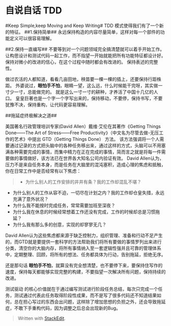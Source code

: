 自说自话 TDD
=============

#Keep Simple,keep Moving and Keep Writing#
TDD 模式使得我们有了一个新的特征。
##1.保持简单##
永远保持构造的内容尽量简单，这样对每一个部件的功能定义可以很容易理解。

##2.保持一直编写##
不要等到对一个问题领域完全搞清楚就可以着手开始工作。
让构思设计和测试代码一起工作，而不指望一开始就能把所有功能特征都设计好。
保持对微小的改进的信心，在这个过程中随时都会有改进的。
保持表述的完整性。

做过农活的人都知道，看看几亩田地，秧苗要一棵一棵的插上，还要保持行距株距。
外婆说过，**眼怕手不怕**，眼睛一望，这么远，什么时候能干完呀，其实做一寸少一寸，总能做完的。
就是这么一寸一寸的耕种，才养活了中国十几亿的人口。
皇皇巨著也是一个字一个字写出来的，保持移动，不要停，保持书写，不要犹豫不决，保持重构，让代码更容易理解。


##拖延症终极解决之道##

美国著名行政管理培训专家(David Allen）戴维·艾伦在其著作《Getting Things Done——The Art of Stress——Free Productivity》（中文名为尽管去做-无压工作的艺术》中提出 GTD（Getting Things Done） 方法。
该方法强调将一个人需要通过记录的方式把头脑中的各种任务移出来，通过这样的方式，头脑可以不用塞满各种需要完成的事情，而集中精力在正在完成的事情，简而言之就是将每一件需要做的事情做好，该方法已在世界各大知名公司内验证有效。
David Allen认为，压力不是来自任务本身，而是任务在大脑里的混沌塞积，造成心理的焦虑和抵触，你在日常工作中是否经常有以下焦虑：

>- 为什么别人的工作安排的井井有条？我的工作却混乱不堪？
- 为什么别人的工作从容不迫，一切尽在计划之内？我的工作却仓皇失措，永远充满了意外状况？
- 为什么我不能按时完成任务，常常需要加班至深夜？
- 为什么我在休息的时候经常想着工作还没有完成，工作的时候却总是习惯拖延？
- 为什么我有那么多的创意，实现的却寥寥无几？

David Allen认为这些焦虑都来源于缺乏控制力，组织管理、准备和行动不足产生的，而GTD就是要提供一套科学的方法帮助我们将所有要做的事情罗列出来进行分类，清空你的大脑内存，将所有事情纳入至一套逻辑性强并且可靠的管理体系中，定期整理、回顾，将所有的想法、任务都具体为行动，告别拖延，拒绝无序。

还是那句话 **眼怕手不怕**，就算没有完全想清楚，也不要停下来，要保持住写作的速度，保持每天都能够实现完整的构建，不要指望一次解决所有问题，保持持续的改进。

测试驱动 的核心价值就在于通过编写测试进行阶段任务总结，每次只完成一个任务，测试通过代表此任务取得阶段性成果，而不是写了很多代码还不知道结果如何，总在担心写过的东西会出问题，这样除了增加思想的负担之外，还会导致拖延症，不敢下手重构代码，因为调整之后总会出现新的Bug。


> Written with [StackEdit](https://stackedit.io/).